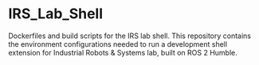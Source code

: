 # IRS_Lab_Shell
Dockerfiles and build scripts for the IRS lab shell. This repository contains the environment configurations needed to run a development shell extension for Industrial Robots &amp; Systems lab, built on ROS 2 Humble.
